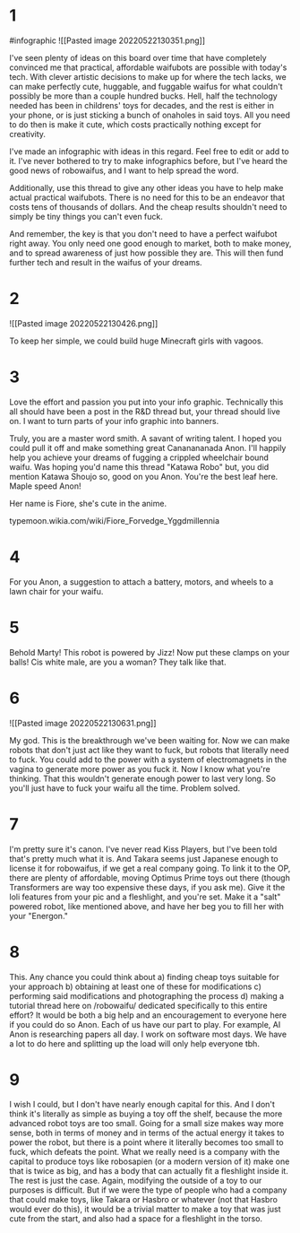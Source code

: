 # 1
#infographic
![[Pasted image 20220522130351.png]]

I've seen plenty of ideas on this board over time that have completely convinced me that practical, affordable waifubots are possible with today's tech. With clever artistic decisions to make up for where the tech lacks, we can make perfectly cute, huggable, and fuggable waifus for what couldn't possibly be more than a couple hundred bucks. Hell, half the technology needed has been in childrens' toys for decades, and the rest is either in your phone, or is just sticking a bunch of onaholes in said toys. All you need to do then is make it cute, which costs practically nothing except for creativity.  
  
I've made an infographic with ideas in this regard. Feel free to edit or add to it. I've never bothered to try to make infographics before, but I've heard the good news of robowaifus, and I want to help spread the word.  
  
Additionally, use this thread to give any other ideas you have to help make actual practical waifubots. There is no need for this to be an endeavor that costs tens of thousands of dollars. And the cheap results shouldn't need to simply be tiny things you can't even fuck.  
  
And remember, the key is that you don't need to have a perfect waifubot right away. You only need one good enough to market, both to make money, and to spread awareness of just how possible they are. This will then fund further tech and result in the waifus of your dreams.

# 2
![[Pasted image 20220522130426.png]]

To keep her simple, we could build huge Minecraft girls with vagoos.

# 3
Love the effort and passion you put into your info graphic. Technically this all should have been a post in the R&D thread but, your thread should live on. I want to turn parts of your info graphic into banners.  
  
Truly, you are a master word smith. A savant of writing talent. I hoped you could pull it off and make something great Cananananada Anon. I'll happily help you achieve your dreams of fugging a crippled wheelchair bound waifu. Was hoping you'd name this thread "Katawa Robo" but, you did mention Katawa Shoujo so, good on you Anon. You're the best leaf here. Maple speed Anon!

Her name is Fiore, she's cute in the anime.  

typemoon.wikia.com/wiki/Fiore_Forvedge_Yggdmillennia

# 4
For you Anon, a suggestion to attach a battery, motors, and wheels to a lawn chair for your waifu.

# 5
Behold Marty! This robot is powered by Jizz! Now put these clamps on your balls! Cis white male, are you a woman? They talk like that.

# 6
![[Pasted image 20220522130631.png]]

My god. This is the breakthrough we've been waiting for. Now we can make robots that don't just act like they want to fuck, but robots that literally need to fuck. You could add to the power with a system of electromagnets in the vagina to generate more power as you fuck it. Now I know what you're thinking. That this wouldn't generate enough power to last very long. So you'll just have to fuck your waifu all the time. Problem solved.

# 7 
I'm pretty sure it's canon. I've never read Kiss Players, but I've been told that's pretty much what it is. And Takara seems just Japanese enough to license it for robowaifus, if we get a real company going. To link it to the OP, there are plenty of affordable, moving Optimus Prime toys out there (though Transformers are way too expensive these days, if you ask me). Give it the loli features from your pic and a fleshlight, and you're set. Make it a "salt" powered robot, like mentioned above, and have her beg you to fill her with your "Energon."

# 8
This. Any chance you could think about a) finding cheap toys suitable for your approach b) obtaining at least one of these for modifications c) performing said modifications and photographing the process d) making a tutorial thread here on /robowaifu/ dedicated specifically to this entire effort? It would be both a big help and an encouragement to everyone here if you could do so Anon. Each of us have our part to play. For example, AI Anon is researching papers all day. I work on software most days. We have a lot to do here and splitting up the load will only help everyone tbh.

# 9
I wish I could, but I don't have nearly enough capital for this. And I don't think it's literally as simple as buying a toy off the shelf, because the more advanced robot toys are too small. Going for a small size makes way more sense, both in terms of money and in terms of the actual energy it takes to power the robot, but there is a point where it literally becomes too small to fuck, which defeats the point. What we really need is a company with the capital to produce toys like robosapien (or a modern version of it) make one that is twice as big, and has a body that can actually fit a fleshlight inside it. The rest is just the case. Again, modifying the outside of a toy to our purposes is difficult. But if we were the type of people who had a company that could make toys, like Takara or Hasbro or whatever (not that Hasbro would ever do this), it would be a trivial matter to make a toy that was just cute from the start, and also had a space for a fleshlight in the torso.